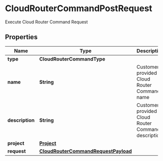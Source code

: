 

# CloudRouterCommandPostRequest

Execute Cloud Router Command Request

## Properties

| Name | Type | Description | Notes |
|------------ | ------------- | ------------- | -------------|
|**type** | **CloudRouterCommandType** |  |  |
|**name** | **String** | Customer-provided Cloud Router Command name |  [optional] |
|**description** | **String** | Customer-provided Cloud Router Command description |  [optional] |
|**project** | [**Project**](Project.md) |  |  |
|**request** | [**CloudRouterCommandRequestPayload**](CloudRouterCommandRequestPayload.md) |  |  |



